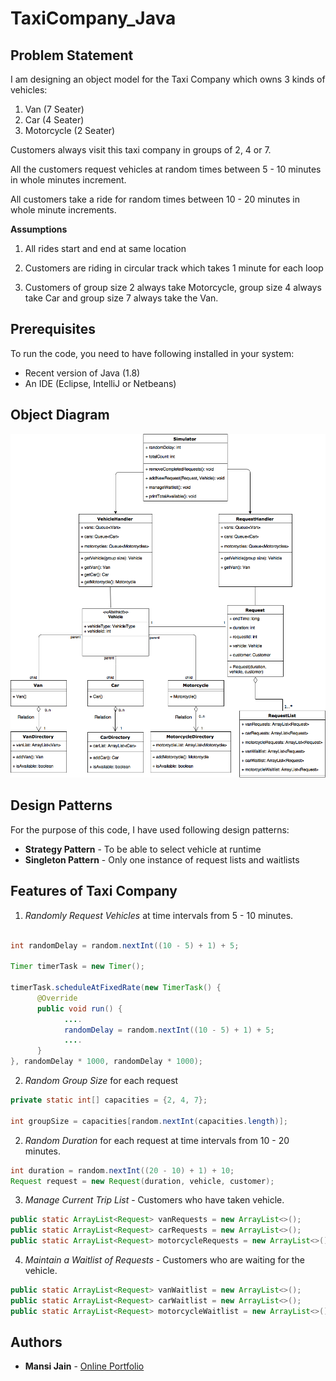 # TaxiCompany_Java

## Problem Statement

I am designing an object model for the Taxi Company which owns 3 kinds of vehicles:

1. Van (7 Seater)
2. Car (4 Seater)
3. Motorcycle (2 Seater)

Customers always visit this taxi company in groups of 2, 4 or 7.

All the customers request vehicles at random times between 5 - 10 minutes in whole minutes increment.

All customers take a ride for random times between 10 - 20 minutes in whole minute increments.

**Assumptions**

1. All rides start and end at same location

2. Customers are riding in circular track which takes 1 minute for each loop

3. Customers of group size 2 always take Motorcycle, group size 4 always take Car and group size 7 always take the Van.

## Prerequisites

To run the code, you need to have following installed in your system:

* Recent version of Java (1.8)
* An IDE (Eclipse, IntelliJ or Netbeans)

## Object Diagram
![Object_Diagram](/resources/ObjectDiagram.png "Object Diagram")

## Design Patterns

For the purpose of this code, I have used following design patterns:

* **Strategy Pattern** - To be able to select vehicle at runtime
* **Singleton Pattern** - Only one instance of request lists and waitlists

## Features of Taxi Company

1. *Randomly Request Vehicles* at time intervals from 5 - 10 minutes.

```java

int randomDelay = random.nextInt((10 - 5) + 1) + 5;

Timer timerTask = new Timer();

timerTask.scheduleAtFixedRate(new TimerTask() {
      @Override
      public void run() {
            ....
            randomDelay = random.nextInt((10 - 5) + 1) + 5;
            ....
      }
}, randomDelay * 1000, randomDelay * 1000);

```

2. *Random Group Size* for each request

```java
private static int[] capacities = {2, 4, 7};

int groupSize = capacities[random.nextInt(capacities.length)];
```

2. *Random Duration* for each request at time intervals from 10 - 20 minutes.

```java
int duration = random.nextInt((20 - 10) + 1) + 10;
Request request = new Request(duration, vehicle, customer);
```

3. *Manage Current Trip List* - Customers who have taken vehicle.

```java
public static ArrayList<Request> vanRequests = new ArrayList<>();
public static ArrayList<Request> carRequests = new ArrayList<>();
public static ArrayList<Request> motorcycleRequests = new ArrayList<>();
```

4. *Maintain a Waitlist of Requests* - Customers who are waiting for the vehicle.

```java
public static ArrayList<Request> vanWaitlist = new ArrayList<>();
public static ArrayList<Request> carWaitlist = new ArrayList<>();
public static ArrayList<Request> motorcycleWaitlist = new ArrayList<>();
```

## Authors

* **Mansi Jain** - [Online Portfolio](https://jainmansi.com)
